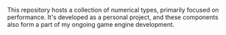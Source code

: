 This repository hosts a collection of numerical types, primarily focused on performance. It's developed as a personal project, and these components also form a part of my ongoing game engine development.
